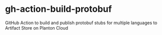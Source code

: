 # gh-action-build-protobuf
GitHub Action to build and publish protobuf stubs for multiple languages to Artifact Store on Planton Cloud
